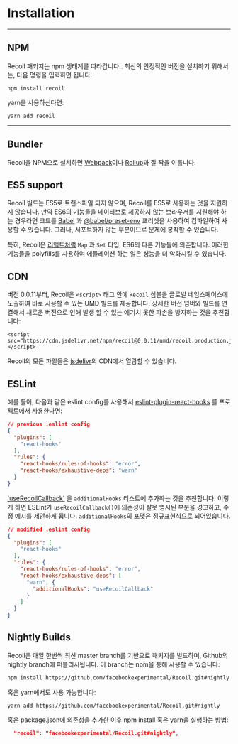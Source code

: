 # Installation

---

## NPM

Recoil 패키지는 npm 생태계를 따라갑니다.. 최신의 안정적인 버전을 설치하기 위해서는, 다음 명령을 입력하면 됩니다.

```shell
npm install recoil
```

yarn을 사용하신다면:

```shell
yarn add recoil
```

---

## Bundler

Recoil을 NPM으로 설치하면 [Webpack](https://webpack.js.org)이나 [Rollup](https://rollupjs.org/guide/en/)과 잘 짝을 이룹니다.

## ES5 support

Recoil 빌드는 ES5로 트랜스파일 되지 않으며, Recoil를 ES5로 사용하는 것을 지원하지 않습니다. 만약 ES6의 기능들을 네이티브로 제공하지 않는 브라우저를 지원해야 하는 경우라면 코드를 [Babel](https://babeljs.io) 과 [@babel/preset-env](https://babeljs.io/docs/en/babel-preset-env) 프리셋을 사용하여 컴파일하여 사용할 수 있습니다. 그러나, 서포트하지 않는 부분이므로 문제에 봉착할 수 있습니다.

특히, Recoil은 [리액트처럼](https://reactjs.org/docs/javascript-environment-requirements.html) `Map` 과 `Set` 타입, ES6의 다른 기능들에 의존합니다. 이러한 기능들을 polyfills를 사용하여 에뮬레이션 하는 일은 성능을 더 악화시킬 수 있습니다.

## CDN

버전 0.0.11부터, Recoil은 `<script>` 태그 안에 `Recoil` 심볼을 글로벌 네임스페이스에 노출하여 바로 사용할 수 있는 UMD 빌드를 제공합니다. 상세한 버전 넘버와 빌드를 연결해서 새로운 버전으로 인해 발생 할 수 있는 예기치 못한 파손을 방지하는 것을 추천합니다:

````react
<script src="https://cdn.jsdelivr.net/npm/recoil@0.0.11/umd/recoil.production.js"></script>
````

Recoil의 모든 파일들은 [jsdelivr](https://www.jsdelivr.com/package/npm/recoil)의 CDN에서 열람할 수 있습니다.

## ESLint

예를 들어, 다음과 같은 eslint config를 사용해서 [eslint-plugin-react-hooks](https://www.npmjs.com/package/eslint-plugin-react-hooks) 를 프로젝트에서 사용한다면:

```json
// previous .eslint config
{
  "plugins": [
    "react-hooks"
  ],
  "rules": {
    "react-hooks/rules-of-hooks": "error",
    "react-hooks/exhaustive-deps": "warn"
  }
}
```

['useRecoilCallback'](https://recoiljs.org/docs/api-reference/core/useRecoilCallback) 을 `additionalHooks` 리스트에 추가하는 것을 추천합니다. 이렇게 하면 ESLint가 `useRecoilCallback()`에 의존성이 잘못 명시된 부분을 경고하고, 수정 예시를 제안하게 됩니다. `additionalHooks`의 포맷은 정규표현식으로 되어있습니다.

```json
// modified .eslint config
{
  "plugins": [
    "react-hooks"
  ],
  "rules": {
    "react-hooks/rules-of-hooks": "error",
    "react-hooks/exhaustive-deps": [
      "warn", {
        "additionalHooks": "useRecoilCallback"
      }
    ]
  }
}
```

## Nightly Builds

Recoil은 매일 한번씩 최신 master branch를 기반으로 패키지를 빌드하며, Github의 nightly branch에 퍼블리시됩니다. 이 branch는 npm을 통해 사용할 수 있습니다:

````bash
npm install https://github.com/facebookexperimental/Recoil.git#nightly
````

혹은 yarn에서도 사용 가능합니다:

```shell
yarn add https://github.com/facebookexperimental/Recoil.git#nightly
```

혹은 package.json에 의존성을 추가한 이후 npm install 혹은 yarn을 실행하는 방법:

```json
  "recoil": "facebookexperimental/Recoil.git#nightly",
```

